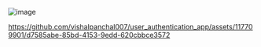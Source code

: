 ![image](https://github.com/vishalpanchal007/user_authentication_app/assets/117709901/95e2cfce-899a-4675-8f5a-0b0dd3db68a3)







https://github.com/vishalpanchal007/user_authentication_app/assets/117709901/d7585abe-85bd-4153-9edd-620cbbce3572

